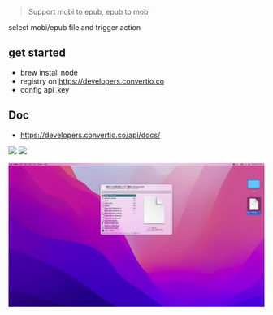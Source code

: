 > Support mobi to epub, epub to mobi

select mobi/epub file and trigger action

## get started

- brew install node
- registry on https://developers.convertio.co
- config api_key

## Doc
- https://developers.convertio.co/api/docs/



![](https://img.shields.io/badge/version-v0.3-green?style=for-the-badge)
[![](https://img.shields.io/badge/download-click-blue?style=for-the-badge)](https://github.com/alanhe421/alfred-workflows/raw/master/convertio/ConvertIO.alfredworkflow)




<!-- more -->

![](./screenshot.gif)
